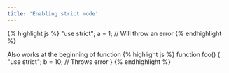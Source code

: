 ```yaml
---
title: 'Enabling strict mode'
---
```

{% highlight js %}
"use strict";
a = 1; // Will throw an error
{% endhighlight %}

Also works at the beginning of function
{% highlight js %}
function foo() {
  "use strict";
  b = 10;   // Throws error
}
{% endhighlight %}
